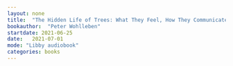 ```yaml
---
layout: none
title:  "The Hidden Life of Trees: What They Feel, How They Communicate"
bookauthor:  "Peter Wohlleben"
startdate: 2021-06-25
date:   2021-07-01
mode: "Libby audiobook"
categories: books
---
```


